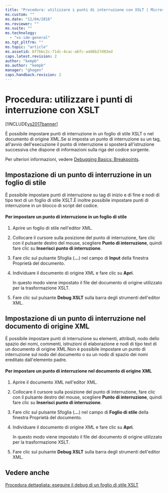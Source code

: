 ```yaml
---
title: "Procedura: utilizzare i punti di interruzione con XSLT | Microsoft Docs"
ms.custom: ""
ms.date: "11/04/2016"
ms.reviewer: ""
ms.suite: ""
ms.technology: 
  - "vs-ide-general"
ms.tgt_pltfrm: ""
ms.topic: "article"
ms.assetid: bf7bbc2c-71dc-4cac-a6fc-add6b27d92ed
caps.latest.revision: 2
author: "kempb"
ms.author: "kempb"
manager: "ghogen"
caps.handback.revision: 2
---
```

# Procedura: utilizzare i punti di interruzione con XSLT
[!INCLUDE[vs2017banner](../code-quality/includes/vs2017banner.md)]

È possibile impostare punti di interruzione in un foglio di stile XSLT o nel documento di origine XML.Se si imposta un punto di interruzione su un tag, all'avvio dell'esecuzione il punto di interruzione si sposterà all'istruzione successiva che dispone di informazioni sulla riga del codice sorgente.  
  
 Per ulteriori informazioni, vedere [Debugging Basics: Breakpoints](http://msdn.microsoft.com/it-it/752a02c2-0ac7-4c8b-aa1b-4b2b3b21152e).  
  
## Impostazione di un punto di interruzione in un foglio di stile  
 È possibile impostare punti di interruzione su tag di inizio e di fine e nodi di tipo text di un foglio di stile XSLT.È inoltre possibile impostare punti di interruzione in un blocco di script del codice.  
  
#### Per impostare un punto di interruzione in un foglio di stile  
  
1.  Aprire un foglio di stile nell'editor XML.  
  
2.  Collocare il cursore sulla posizione del punto di interruzione, fare clic con il pulsante destro del mouse, scegliere **Punto di interruzione**, quindi fare clic su **Inserisci punto di interruzione**.  
  
3.  Fare clic sul pulsante Sfoglia \(**...**\) nel campo di **Input** della finestra Proprietà del documento.  
  
4.  Individuare il documento di origine XML e fare clic su **Apri**.  
  
     In questo modo viene impostato il file del documento di origine utilizzato per la trasformazione XSLT.  
  
5.  Fare clic sul pulsante **Debug XSLT** sulla barra degli strumenti dell'editor XML.  
  
## Impostazione di un punto di interruzione nel documento di origine XML  
 È possibile impostare punti di interruzione su elementi, attributi, nodo dello spazio dei nomi, commenti, istruzioni di elaborazione e nodi di tipo text di un documento di origine XML.Non è possibile impostare un punto di interruzione sul nodo del documento o su un nodo di spazio dei nomi ereditato dall'elemento padre.  
  
#### Per impostare un punto di interruzione nel documento di origine XML  
  
1.  Aprire il documento XML nell'editor XML.  
  
2.  Collocare il cursore sulla posizione del punto di interruzione, fare clic con il pulsante destro del mouse, scegliere **Punto di interruzione**, quindi fare clic su **Inserisci punto di interruzione**.  
  
3.  Fare clic sul pulsante Sfoglia \(**...**\) nel campo di **Foglio di stile** della finestra Proprietà del documento.  
  
4.  Individuare il documento di origine XML e fare clic su **Apri**.  
  
     In questo modo viene impostato il file del documento di origine utilizzato per la trasformazione XSLT.  
  
5.  Fare clic sul pulsante **Debug XSLT** sulla barra degli strumenti dell'editor XML.  
  
## Vedere anche  
 [Procedura dettagliata: eseguire il debug di un foglio di stile XSLT](../xml-tools/walkthrough-debug-an-xslt-style-sheet.md)